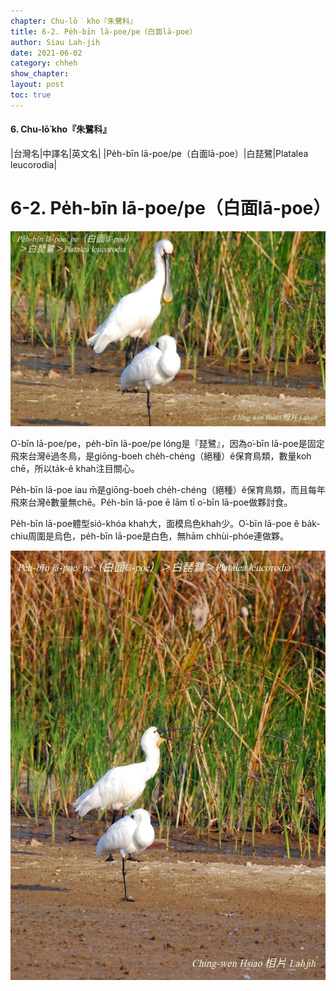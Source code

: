 ```yaml
---
chapter: Chu-lō͘ kho『朱鷺科』
title: 6-2. Pe̍h-bīn lā-poe/pe（白面lā-poe）
author: Siau Lah-jih
date: 2021-06-02
category: chheh
show_chapter:
layout: post
toc: true
---
```


#### 6. Chu-lō͘ kho『朱鷺科』

|台灣名|中譯名|英文名|
|Pe̍h-bīn lā-poe/pe（白面lā-poe）|白琵鷺|Platalea leucorodia|


# 6-2. Pe̍h-bīn lā-poe/pe（白面lā-poe）

![](../too5/06/06-2-1.白面lā-poe.jpg)


O͘-bīn lā-poe/pe，pe̍h-bīn lā-poe/pe lóng是『琵鷺』，因為o͘-bīn lā-poe是固定飛來台灣ê過冬鳥，是giōng-boeh  che̍h-chéng（絕種）ê保育鳥類，數量koh chē，所以ta̍k-ê khah注目關心。

Pe̍h-bīn lā-poe iau m̄是giōng-boeh  che̍h-chéng（絕種）ê保育鳥類，而且每年飛來台灣ê數量無chē。Pe̍h-bīn lā-poe ē lām tī o͘-bīn lā-poe做夥討食。

Pe̍h-bīn lā-poe體型sió-khóa khah大，面模烏色khah少。O͘-bīn lā-poe ê ba̍k-chiu周圍是烏色，pe̍h-bīn lā-poe是白色，無hām chhùi-phóe連做夥。


![](../too5/06/06-2-2.白面lā-poe.jpg)

